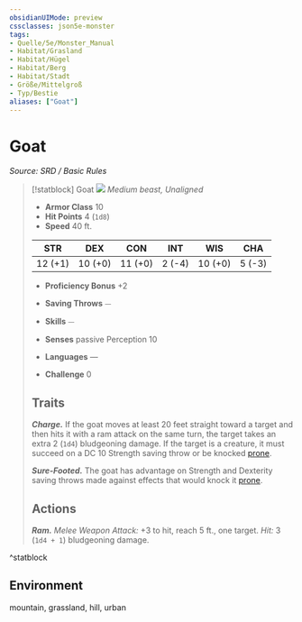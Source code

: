```yaml
---
obsidianUIMode: preview
cssclasses: json5e-monster
tags:
- Quelle/5e/Monster_Manual
- Habitat/Grasland
- Habitat/Hügel
- Habitat/Berg
- Habitat/Stadt
- Größe/Mittelgroß
- Typ/Bestie
aliases: ["Goat"]
---
```

# Goat
*Source: SRD / Basic Rules*  

> [!statblock] Goat
> ![](compendium/bestiary/beast/token/goat.png#token)
> *Medium beast, Unaligned*
> 
> - **Armor Class** 10 
> - **Hit Points** 4 (`1d8`)
> - **Speed** 40 ft.
> 
> |STR|DEX|CON|INT|WIS|CHA|
> |:---:|:---:|:---:|:---:|:---:|:---:|
> |12 (+1)|10 (+0)|11 (+0)| 2 (-4)|10 (+0)| 5 (-3)|
> 
> - **Proficiency Bonus** +2
> - **Saving Throws** ⏤
> - **Skills** ⏤
> - **Senses** passive Perception 10
> 
> - **Languages** —
> - **Challenge** 0
> 
> ## Traits
> 
> ***Charge.*** If the goat moves at least 20 feet straight toward a target and then hits it with a ram attack on the same turn, the target takes an extra 2 (`1d4`) bludgeoning damage. If the target is a creature, it must succeed on a DC 10 Strength saving throw or be knocked [prone](rules/conditions.md#prone).
> 
> ***Sure-Footed.*** The goat has advantage on Strength and Dexterity saving throws made against effects that would knock it [prone](rules/conditions.md#prone).
> 
> ## Actions
> 
> ***Ram.*** *Melee Weapon Attack:* +3 to hit, reach 5 ft., one target. *Hit:* 3 (`1d4 + 1`) bludgeoning damage.
^statblock

## Environment

mountain, grassland, hill, urban